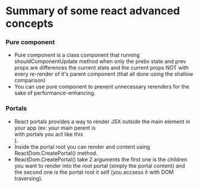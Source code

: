 # Summary of some react advanced concepts

### Pure component

- Pure component is a class component that running shouldComponentUpdate method when only the prebv state and prev props are differences the current state and the current props NOT with every re-render of it's parent component  (that all done using the shallow comparison)
- You can use pure component to prevent unnecessary rerenders  for the sake of performance-enhancing.

### Portals

- React portals provides a way to render JSX outside the main element in your app (ex: your main perent is <body><div id="root"></div></body> with portals you act like this <body><div id="root"></div><div id="portal-root"></div></body>).
- Inside the portal root you can render and content using ReactDom.CreatePortal() method.
- ReactDom.CreatePortal() take 2 arguments the first one is the children you want to render into the root portal (simply the portal content) and the second one is the portal root it self (you accsess it with DOM traversing).
